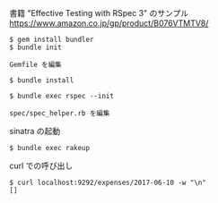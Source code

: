 
書籍 "Effective Testing with RSpec 3" のサンプル
https://www.amazon.co.jp/gp/product/B076VTMTV8/

```
$ gem install bundler
$ bundle init

Gemfile を編集

$ bundle install

$ bundle exec rspec --init

spec/spec_helper.rb を編集
```

sinatra の起動
```
$ bundle exec rakeup
```

curl での呼び出し
```
$ curl localhost:9292/expenses/2017-06-10 -w "\n"
[]
```
